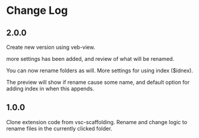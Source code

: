 # Change Log

## 2.0.0

Create new version using veb-view.

more settings has been added,
and review of what will be renamed.

You can now rename folders as will.
More settings for using index (\$idnex).

The preview will show if rename cause some name,
and default option for adding index in when this appends.

## 1.0.0

Clone extension code from vsc-scaffolding.
Rename and change logic to rename files in the currently clicked folder.
